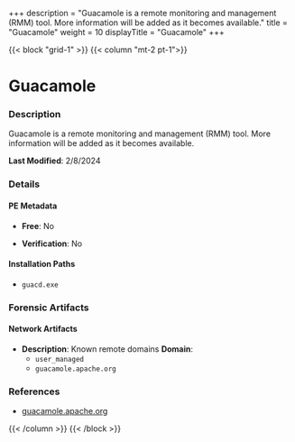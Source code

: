 +++
description = "Guacamole is a remote monitoring and management (RMM) tool. More information will be added as it becomes available."
title = "Guacamole"
weight = 10
displayTitle = "Guacamole"
+++


{{< block "grid-1" >}}
{{< column "mt-2 pt-1">}}

# Guacamole


### Description

Guacamole is a remote monitoring and management (RMM) tool. More information will be added as it becomes available.



**Last Modified**: 2/8/2024

### Details


#### PE Metadata


- **Free**: No

- **Verification**: No




#### Installation Paths
- `guacd.exe`

### Forensic Artifacts




#### Network Artifacts

- **Description**: Known remote domains
  **Domain**:
    - `user_managed`
    - `guacamole.apache.org`





### References
- [guacamole.apache.org](guacamole.apache.org)



{{< /column >}}
{{< /block >}}
